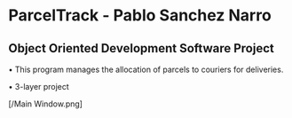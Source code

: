 # ParcelTrack - Pablo Sanchez Narro

## Object Oriented Development Software Project


• This program manages the allocation of parcels to couriers for deliveries.


• 3-layer project


[/Main Window.png]
